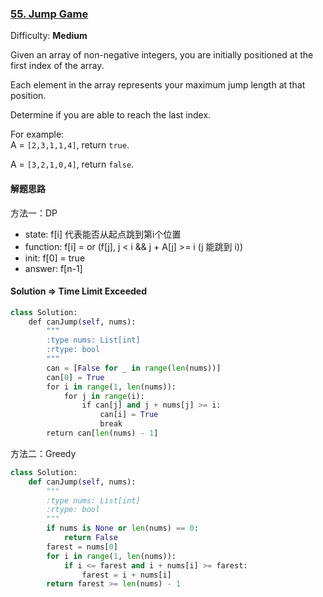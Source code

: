 ### [55\. Jump Game](https://leetcode.com/problems/jump-game/description/)

Difficulty: **Medium**



Given an array of non-negative integers, you are initially positioned at the first index of the array.

Each element in the array represents your maximum jump length at that position.

Determine if you are able to reach the last index.

For example:  
A = `[2,3,1,1,4]`, return `true`.

A = `[3,2,1,0,4]`, return `false`.


#### 解题思路
方法一：DP
- state: f[i] 代表能否从起点跳到第i个位置
- function: f[i] = or (f[j], j < i && j + A[j] >= i (j 能跳到 i))
- init: f[0] = true
- answer: f[n-1]

#### Solution => **Time Limit Exceeded**
```python
class Solution:
    def canJump(self, nums):
        """
        :type nums: List[int]
        :rtype: bool
        """
        can = [False for _ in range(len(nums))]
        can[0] = True
        for i in range(1, len(nums)):
            for j in range(i):
                if can[j] and j + nums[j] >= i:
                    can[i] = True
                    break
        return can[len(nums) - 1]
```


方法二：Greedy

```python
class Solution:
    def canJump(self, nums):
        """
        :type nums: List[int]
        :rtype: bool
        """
        if nums is None or len(nums) == 0:
            return False
        farest = nums[0]
        for i in range(1, len(nums)):
            if i <= farest and i + nums[i] >= farest:
                farest = i + nums[i]
        return farest >= len(nums) - 1
```


